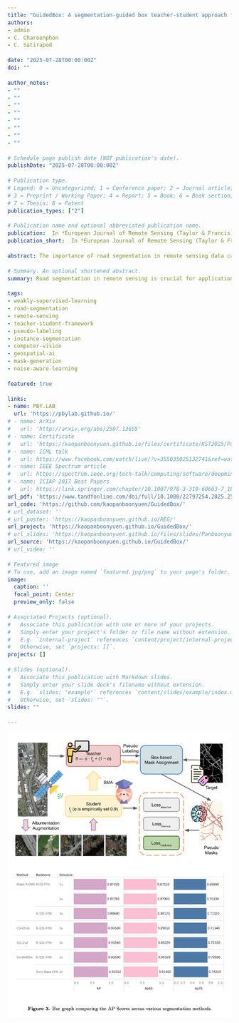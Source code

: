 ```yaml
---
title: "GuidedBox: A segmentation-guided box teacher-student approach for weakly supervised road segmentation"
authors:
- admin
- C. Charoenphon
- C. Satirapod

date: "2025-07-28T00:00:00Z"
doi: ""

author_notes:
- ""
- ""
- ""
- ""
- ""
- ""
- ""
- ""

# Schedule page publish date (NOT publication's date).
publishDate: "2025-07-28T00:00:00Z"

# Publication type.
# Legend: 0 = Uncategorized; 1 = Conference paper; 2 = Journal article;
# 3 = Preprint / Working Paper; 4 = Report; 5 = Book; 6 = Book section;
# 7 = Thesis; 8 = Patent
publication_types: ["2"]

# Publication name and optional abbreviated publication name.
publication:  In *European Journal of Remote Sensing (Taylor & Francis)*
publication_short:  In *European Journal of Remote Sensing (Taylor & Francis)*

abstract: The importance of road segmentation in remote sensing data cannot be overstated, as it underpins various critical applications such as urban planning, traffic moni- toring, and autonomous driving systems. Automatically labeling objects with pixel- wise segmentation is a labor-intensive task, especially when compared to bound- ing boxes. Many existing weakly supervised instance segmentation methods rely on heuristic losses derived from bounding box priors. However, we hypothesize that box-supervised techniques may yield high-quality segmentation masks, prompting us to investigate whether detectors can effectively learn from these masks while dis- regarding those of low quality. To address this inquiry, we introduce GuidedBox, an end-to-end training framework tailored for robust, weakly supervised instance segmentation. GuidedBox employs a sophisticated teacher model to generate pre- cise masks as pseudo-labels. Recognizing the potentially detrimental effects of noisy masks on training, we propose a mask-aware confidence scoring mechanism to as- sess the quality of pseudo-masks. Additionally, we introduce noise-aware pixel loss and noise-reduced affinity loss functions to optimize the student model with pseudo masks dynamically. Extensive experimentation demonstrates the efficacy of Guided- Box across multiple datasets. Notably, GuidedBox outperforms existing state-of-the- art methods such as SOLOv2, CondInst, and Mask R-CNN on the challenging Mas- sachusetts Roads Dataset, achieving an AP50 score of 0.9231. Furthermore, Guid- edBox shows competitive performance on the SpaceNet and DeepGlobe datasets, highlighting its robustness and adaptability across different remote sensing scenarios. Code has been made available at https://github.com/kaopanboonyuen/GuidedBox.

# Summary. An optional shortened abstract.
summary: Road segmentation in remote sensing is crucial for applications like urban planning, traffic monitoring, and autonomous driving. Labeling objects via pixel-wise segmentation is challenging compared to bounding boxes. Existing weakly supervised segmentation methods often rely on heuristic bounding box priors, but we propose that box-supervised techniques can yield better results. Introducing GuidedBox, an end-to-end framework for weakly supervised instance segmentation. GuidedBox uses a teacher model to generate high-quality pseudo-masks and employs a confidence scoring mechanism to filter out noisy masks. We also introduce a noise-aware pixel loss and affinity loss to optimize the student model with pseudo-masks. Our extensive experiments show that GuidedBox outperforms state-of-the-art methods like SOLOv2, CondInst, and Mask R-CNN on the Massachusetts Roads Dataset, achieving an AP50 score of 0.9231. It also shows strong performance on SpaceNet and DeepGlobe datasets, proving its versatility in remote sensing applications. Code has been made available at https://github.com/kaopanboonyuen/GuidedBox.

tags:
- weakly-supervised-learning
- road-segmentation
- remote-sensing
- teacher-student-framework
- pseudo-labeling
- instance-segmentation
- computer-vision
- geospatial-ai
- mask-generation
- noise-aware-learning

featured: true

links:
- name: PBY.LAB
  url: 'https://pbylab.github.io/'
# - name: ArXiv
#   url: 'http://arxiv.org/abs/2507.13655'
# - name: Certificate
#   url: 'https://kaopanboonyuen.github.io/files/certificate/KST2025/Panboonyuen-Certificate-of-Contributions-53.pdf'
# - name: ICML talk
#   url: https://www.facebook.com/watch/live/?v=355035025132741&ref=watch_permalink
# - name: IEEE Spectrum article
#   url: https://spectrum.ieee.org/tech-talk/computing/software/deepmind-teaches-ai-teamwork
# - name: ICIAP 2017 Best Papers
#   url: https://link.springer.com/chapter/10.1007/978-3-319-60663-7_18
url_pdf: 'https://www.tandfonline.com/doi/full/10.1080/22797254.2025.2540963'
url_code: 'https://github.com/kaopanboonyuen/GuidedBox/'
# url_dataset: ''
# url_poster: 'https://kaopanboonyuen.github.io/REG/'
url_project: 'https://kaopanboonyuen.github.io/GuidedBox/'
# url_slides: 'https://kaopanboonyuen.github.io/files/slides/Panboonyuen_CUICU_TSCCM2025_Slide.pdf'
url_source: 'https://kaopanboonyuen.github.io/GuidedBox/'
# url_video: ''

# Featured image
# To use, add an image named `featured.jpg/png` to your page's folder. 
image:
  caption: ''
  focal_point: Center
  preview_only: false

# Associated Projects (optional).
#   Associate this publication with one or more of your projects.
#   Simply enter your project's folder or file name without extension.
#   E.g. `internal-project` references `content/project/internal-project/index.md`.
#   Otherwise, set `projects: []`.
projects: []

# Slides (optional).
#   Associate this publication with Markdown slides.
#   Simply enter your slide deck's filename without extension.
#   E.g. `slides: "example"` references `content/slides/example/index.md`.
#   Otherwise, set `slides: ""`.
slides: ""

---
```


![](compact.png)
